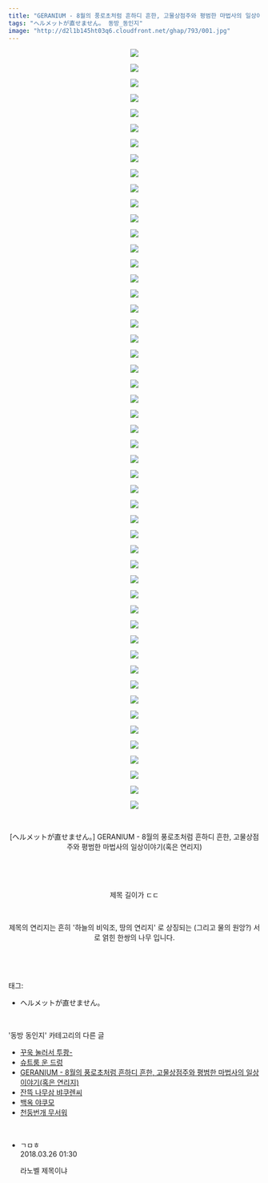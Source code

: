 ```yaml
---
title: "GERANIUM - 8월의 풍로초처럼 흔하디 흔한, 고물상점주와 평범한 마법사의 일상이야기(혹은 연리지)"
tags: "ヘルメットが直せません。 동방_동인지"
image: "http://d2l1b145ht03q6.cloudfront.net/ghap/793/001.jpg"
---
```

<div class="article">
<p style="text-align: center; clear: none; float: none;"><img src="{{ site.imgserver1 }}/ghap/793/001.jpg"/></p>
<p style="text-align: center; clear: none; float: none;"><img src="{{ site.imgserver1 }}/ghap/793/002.jpg"/></p>
<p style="text-align: center; clear: none; float: none;"><img src="{{ site.imgserver1 }}/ghap/793/003.jpg"/></p>
<p style="text-align: center; clear: none; float: none;"><img src="{{ site.imgserver1 }}/ghap/793/004.jpg"/></p>
<p style="text-align: center; clear: none; float: none;"><img src="{{ site.imgserver1 }}/ghap/793/005.jpg"/></p>
<p style="text-align: center; clear: none; float: none;"><img src="{{ site.imgserver1 }}/ghap/793/006.jpg"/></p>
<p style="text-align: center; clear: none; float: none;"><img src="{{ site.imgserver1 }}/ghap/793/007.jpg"/></p>
<p style="text-align: center; clear: none; float: none;"><img src="{{ site.imgserver1 }}/ghap/793/008.jpg"/></p>
<p style="text-align: center; clear: none; float: none;"><img src="{{ site.imgserver1 }}/ghap/793/009.jpg"/></p>
<p style="text-align: center; clear: none; float: none;"><img src="{{ site.imgserver1 }}/ghap/793/010.jpg"/></p>
<p style="text-align: center; clear: none; float: none;"><img src="{{ site.imgserver1 }}/ghap/793/011.jpg"/></p>
<p style="text-align: center; clear: none; float: none;"><img src="{{ site.imgserver1 }}/ghap/793/012.jpg"/></p>
<p style="text-align: center; clear: none; float: none;"><img src="{{ site.imgserver1 }}/ghap/793/013.jpg"/></p>
<p style="text-align: center; clear: none; float: none;"><img src="{{ site.imgserver1 }}/ghap/793/014.jpg"/></p>
<p style="text-align: center; clear: none; float: none;"><img src="{{ site.imgserver1 }}/ghap/793/015.jpg"/></p>
<p style="text-align: center; clear: none; float: none;"><img src="{{ site.imgserver1 }}/ghap/793/016.jpg"/></p>
<p style="text-align: center; clear: none; float: none;"><img src="{{ site.imgserver1 }}/ghap/793/017.jpg"/></p>
<p style="text-align: center; clear: none; float: none;"><img src="{{ site.imgserver1 }}/ghap/793/018.jpg"/></p>
<p style="text-align: center; clear: none; float: none;"><img src="{{ site.imgserver1 }}/ghap/793/019.jpg"/></p>
<p style="text-align: center; clear: none; float: none;"><img src="{{ site.imgserver1 }}/ghap/793/020.jpg"/></p>
<p style="text-align: center; clear: none; float: none;"><img src="{{ site.imgserver1 }}/ghap/793/021.jpg"/></p>
<p style="text-align: center; clear: none; float: none;"><img src="{{ site.imgserver1 }}/ghap/793/022.jpg"/></p>
<p style="text-align: center; clear: none; float: none;"><img src="{{ site.imgserver1 }}/ghap/793/023.jpg"/></p>
<p style="text-align: center; clear: none; float: none;"><img src="{{ site.imgserver1 }}/ghap/793/024.jpg"/></p>
<p style="text-align: center; clear: none; float: none;"><img src="{{ site.imgserver1 }}/ghap/793/025.jpg"/></p>
<p style="text-align: center; clear: none; float: none;"><img src="{{ site.imgserver1 }}/ghap/793/026.jpg"/></p>
<p style="text-align: center; clear: none; float: none;"><img src="{{ site.imgserver1 }}/ghap/793/027.jpg"/></p>
<p style="text-align: center; clear: none; float: none;"><img src="{{ site.imgserver1 }}/ghap/793/028.jpg"/></p>
<p style="text-align: center; clear: none; float: none;"><img src="{{ site.imgserver1 }}/ghap/793/029.jpg"/></p>
<p style="text-align: center; clear: none; float: none;"><img src="{{ site.imgserver1 }}/ghap/793/030.jpg"/></p>
<p style="text-align: center; clear: none; float: none;"><img src="{{ site.imgserver1 }}/ghap/793/031.jpg"/></p>
<p style="text-align: center; clear: none; float: none;"><img src="{{ site.imgserver1 }}/ghap/793/032.jpg"/></p>
<p style="text-align: center; clear: none; float: none;"><img src="{{ site.imgserver1 }}/ghap/793/033.jpg"/></p>
<p style="text-align: center; clear: none; float: none;"><img src="{{ site.imgserver1 }}/ghap/793/034.jpg"/></p>
<p style="text-align: center; clear: none; float: none;"><img src="{{ site.imgserver1 }}/ghap/793/035.jpg"/></p>
<p style="text-align: center; clear: none; float: none;"><img src="{{ site.imgserver1 }}/ghap/793/036.jpg"/></p>
<p style="text-align: center; clear: none; float: none;"><img src="{{ site.imgserver1 }}/ghap/793/037.jpg"/></p>
<p style="text-align: center; clear: none; float: none;"><img src="{{ site.imgserver1 }}/ghap/793/038.jpg"/></p>
<p style="text-align: center; clear: none; float: none;"><img src="{{ site.imgserver1 }}/ghap/793/039.jpg"/></p>
<p style="text-align: center; clear: none; float: none;"><img src="{{ site.imgserver1 }}/ghap/793/040.jpg"/></p>
<p style="text-align: center; clear: none; float: none;"><img src="{{ site.imgserver1 }}/ghap/793/041.jpg"/></p>
<p style="text-align: center; clear: none; float: none;"><img src="{{ site.imgserver1 }}/ghap/793/042.jpg"/></p>
<p style="text-align: center; clear: none; float: none;"><img src="{{ site.imgserver1 }}/ghap/793/043.jpg"/></p>
<p style="text-align: center; clear: none; float: none;"><img src="{{ site.imgserver1 }}/ghap/793/044.jpg"/></p>
<p style="text-align: center; clear: none; float: none;"><img src="{{ site.imgserver1 }}/ghap/793/045.jpg"/></p>
<p style="text-align: center; clear: none; float: none;"><img src="{{ site.imgserver1 }}/ghap/793/046.jpg"/></p>
<p style="text-align: center; clear: none; float: none;"><img src="{{ site.imgserver1 }}/ghap/793/047.jpg"/></p>
<p style="text-align: center; clear: none; float: none;"><img src="{{ site.imgserver1 }}/ghap/793/048.jpg"/></p>
<p style="text-align: center; clear: none; float: none;"><img src="{{ site.imgserver1 }}/ghap/793/049.jpg"/></p>
<p style="text-align: center; clear: none; float: none;"><img src="{{ site.imgserver1 }}/ghap/793/050.jpg"/></p>
<p style="text-align: center; clear: none; float: none;"><img src="{{ site.imgserver1 }}/ghap/793/051.jpg"/></p>
<p style="text-align: center; clear: none; float: none;"><br/></p>
<p style="text-align: center; clear: none; float: none;">[ヘルメットが直せません。] GERANIUM - 8월의 풍로초처럼 흔하디 흔한, 고물상점주와 평범한 마법사의 일상이야기(혹은 연리지)</p>
<p style="text-align: center; clear: none; float: none;"><br/></p>
<p style="text-align: center; clear: none; float: none;"><br/></p>
<p style="text-align: center; clear: none; float: none;">제목 길이가 ㄷㄷ</p>
<p style="text-align: center; clear: none; float: none;"><br/></p>
<p style="text-align: center; clear: none; float: none;">제목의 연리지는 흔히 '하늘의 비익조, 땅의 연리지' 로 상징되는 (그리고 물의 원앙?) 서로 얽힌 한쌍의 나무 입니다.</p>
<p><br/></p>
</div><br/>
<div class="tagTrail">
<p>태그: </p>
<ul>
<li>ヘルメットが直せません。</li>
</ul>
</div><br/>
<div class="another">
<p>'동방 동인지' 카테고리의 다른 글</p>
<ul>
<li><a href="/ghap_795">꾸욱 눌러서 투쾅-</a></li>
<li><a href="/ghap_794">슈트룸 운 드렁</a></li>
<li><a href="/ghap_793">GERANIUM - 8월의 풍로초처럼 흔하디 흔한, 고물상점주와 평범한 마법사의 일상이야기(혹은 연리지)</a></li>
<li><a href="/ghap_792">잔뜩 나무삼 뱌쿠렌씨</a></li>
<li><a href="/ghap_791">백옥 야쿠모</a></li>
<li><a href="/ghap_790">천둥번개 무서워</a></li>
</ul>
</div><br/>
<div class="cb_module cb_fluid">
<div class="cb_wrt cb_profile">
<div class="comment">
<ul>
<li class="cb_thumb_off" id="comment15227275">
<div class="cb_comment_area">
<div class="cb_info_area">
<div class="cb_section">
<span class="cb_nick_name">ㄱㅁㅎ</span>
</div>
<div class="cb_section">
<span class="cb_date">2018.03.26 01:30 </span>
</div>
</div>
<div class="cb_dsc_comment">
<p class="cb_dsc">
											라노벨 제목이냐
										</p>
</div>
</div></li>
</ul>
</div>
</div><!-- commentList close -->
</div><br/>
